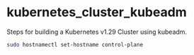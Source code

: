 # kubernetes_cluster_kubeadm
Steps for building a Kubernetes v1.29 Cluster using kubeadm.


```sh
sudo hostnamectl set-hostname control-plane

```

```sh
```

